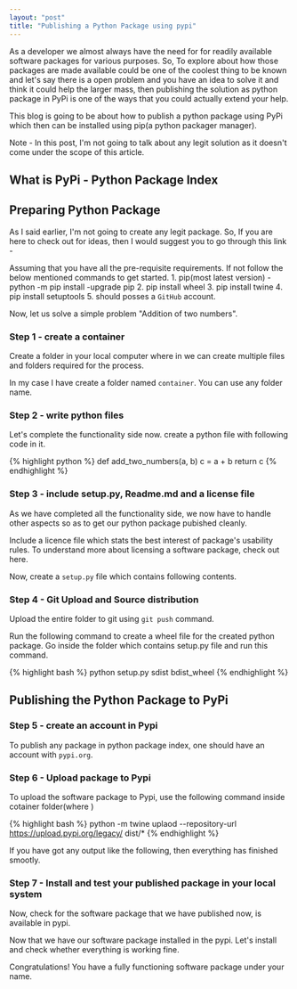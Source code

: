 ```yaml
---
layout: "post"
title: "Publishing a Python Package using pypi"
---
```


As a developer we almost always have the need for for readily available software packages for various purposes. So, To explore about how those packages are made available could be one of the coolest thing to be known and let's say there is a open problem and you have an idea to solve it and think it could help the larger mass, then publishing the solution as python package in PyPi is one of the ways that you could actually extend your help.
 
This blog is going to be about how to publish a python package using PyPi which then can be installed using pip(a python packager manager).

Note - In this post, I'm not going to talk about any legit solution as it doesn't come under the scope of this article.
## What is PyPi - Python Package Index

## Preparing Python Package
As I said earlier, I'm not going to create any legit package. So, If you are here to check out for ideas, then I would suggest you to go through this link - 

Assuming that you have all the pre-requisite requirements. If not follow the below mentioned commands to get started.
	1. pip(most latest version) - python -m pip install -upgrade pip
	2. pip install wheel
	3. pip install twine
	4. pip install setuptools
	5. should posses a `GitHub` account.


Now, let us solve a simple problem "Addition of two numbers".

### Step 1 - create a container
Create a folder in your local computer where in we can create multiple files and folders required for the process. 

In my case I have create a folder named `container`. You can use any folder name. 

### Step 2 - write python files
Let's complete the functionality side now. create a python file with following code in it.

{% highlight python %}
def add_two_numbers(a, b)
    c = a + b 
    return c
{% endhighlight %}

### Step 3 - include setup.py, Readme.md and a license file
As we have completed all the functionality side, we now have to handle other aspects so as to get our python package pubished cleanly.

Include a licence file which stats the best interest of package's usability rules. To understand more about licensing a software package, check out here.


Now, create a `setup.py` file which contains following contents.


### Step 4 - Git Upload and Source distribution
Upload the entire folder to git using `git push` command.



Run the following command to create a wheel file for the created python package.
Go inside the folder which contains setup.py file and run this command.

{% highlight bash %}
python setup.py sdist bdist_wheel
{% endhighlight %}


## Publishing the Python Package to PyPi

### Step 5 - create an account in Pypi
To publish any package in python package index, one should have an account with `pypi.org`.


### Step 6 - Upload package to Pypi
To upload the software package to Pypi, use the following command inside cotainer folder(where )

{% highlight bash %}
python -m twine uplaod --repository-url https://upload.pypi.org/legacy/ dist/*
{% endhighlight %}

If you have got any output like the following, then everything has finished smootly.


### Step 7 - Install and test your published package in your local system
Now, check for the software package that we have published now, is available in pypi.



Now that we have our software package installed in the pypi. Let's install and check whether everything is working fine.



Congratulations! You have a fully functioning software package under your name. 


